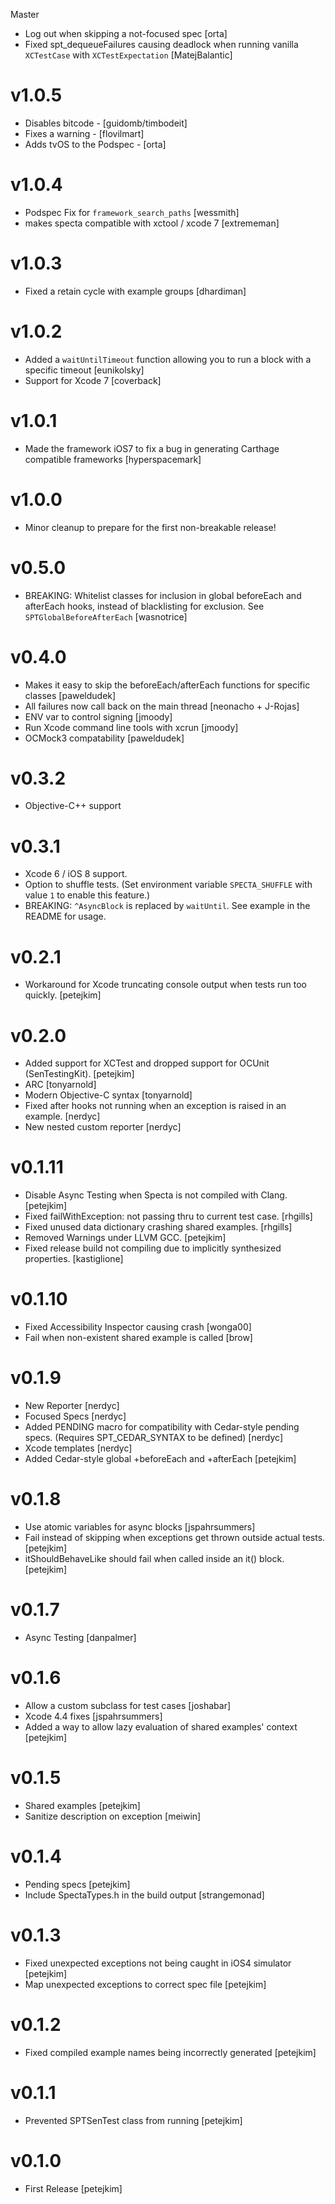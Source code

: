 Master

* Log out when skipping a not-focused spec [orta]
* Fixed spt_dequeueFailures causing deadlock when running vanilla `XCTestCase` with `XCTestExpectation` [MatejBalantic]

v1.0.5
======
* Disables bitcode - [guidomb/timbodeit]
* Fixes a warning - [flovilmart]
* Adds tvOS to the Podspec - [orta]

v1.0.4
======

* Podspec Fix for `framework_search_paths`  [wessmith]
* makes specta compatible with xctool / xcode 7 [extrememan]

v1.0.3
======

* Fixed a retain cycle with example groups [dhardiman]

v1.0.2
======

* Added a `waitUntilTimeout` function allowing you to run a block with a specific timeout [eunikolsky]
* Support for Xcode 7 [coverback]

v1.0.1
======

* Made the framework iOS7 to fix a bug in generating Carthage compatible frameworks [hyperspacemark]

v1.0.0
======

* Minor cleanup to prepare for the first non-breakable release!

v0.5.0
=======

* BREAKING: Whitelist classes for inclusion in global beforeEach and afterEach hooks, instead of blacklisting for exclusion. See `SPTGlobalBeforeAfterEach` [wasnotrice]

v0.4.0
======
* Makes it easy to skip the beforeEach/afterEach functions for specific classes [paweldudek]
* All failures now call back on the main thread [neonacho + J-Rojas]
* ENV var to control signing [jmoody]
* Run Xcode command line tools with xcrun [jmoody]
* OCMock3 compatability [paweldudek]

v0.3.2
======

* Objective-C++ support

v0.3.1
======

* Xcode 6 / iOS 8 support.
* Option to shuffle tests. (Set environment variable `SPECTA_SHUFFLE` with value `1` to enable this feature.)
* BREAKING: `^AsyncBlock` is replaced by `waitUntil`. See example in the README for usage.

v0.2.1
======

* Workaround for Xcode truncating console output when tests run too quickly. [petejkim]

v0.2.0
======

* Added support for XCTest and dropped support for OCUnit (SenTestingKit). [petejkim]
* ARC [tonyarnold]
* Modern Objective-C syntax [tonyarnold]
* Fixed after hooks not running when an exception is raised in an example. [nerdyc]
* New nested custom reporter [nerdyc]

v0.1.11
=======

* Disable Async Testing when Specta is not compiled with Clang. [petejkim]
* Fixed failWithException: not passing thru to current test case. [rhgills]
* Fixed unused data dictionary crashing shared examples. [rhgills]
* Removed Warnings under LLVM GCC. [petejkim]
* Fixed release build not compiling due to implicitly synthesized properties. [kastiglione]

v0.1.10
=======

* Fixed Accessibility Inspector causing crash [wonga00]
* Fail when non-existent shared example is called [brow]

v0.1.9
======

* New Reporter [nerdyc]
* Focused Specs [nerdyc]
* Added PENDING macro for compatibility with Cedar-style pending specs. (Requires SPT\_CEDAR\_SYNTAX to be defined) [nerdyc]
* Xcode templates [nerdyc]
* Added Cedar-style global +beforeEach and +afterEach [petejkim]

v0.1.8
======

* Use atomic variables for async blocks [jspahrsummers]
* Fail instead of skipping when exceptions get thrown outside actual tests. [petejkim]
* itShouldBehaveLike should fail when called inside an it() block. [petejkim]

v0.1.7
======

* Async Testing [danpalmer]

v0.1.6
======

* Allow a custom subclass for test cases [joshabar]
* Xcode 4.4 fixes [jspahrsummers]
* Added a way to allow lazy evaluation of shared examples' context [petejkim]

v0.1.5
======

* Shared examples [petejkim]
* Sanitize description on exception [meiwin]

v0.1.4
======

* Pending specs [petejkim]
* Include SpectaTypes.h in the build output [strangemonad]

v0.1.3
======

* Fixed unexpected exceptions not being caught in iOS4 simulator [petejkim]
* Map unexpected exceptions to correct spec file [petejkim]

v0.1.2
======

* Fixed compiled example names being incorrectly generated [petejkim]

v0.1.1
======

* Prevented SPTSenTest class from running [petejkim]

v0.1.0
======

* First Release [petejkim]
